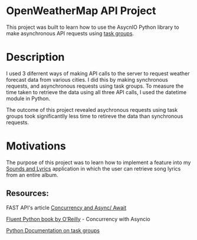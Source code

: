 # OpenWeatherMap API Project

This project was built to learn how to use the AsycnIO Python library to make asynchronous API requests using [task groups](https://docs.python.org/3/library/asyncio-task.html#task-groups).


# Description

I used 3 diferrent ways of making API calls to the server to request weather forecast data from various cities. I did this by making synchronous requests, and asynchronous requests using task groups. 
To measure the time taken to retrieve the data using all three API calls, I used the datetime module in Python.

The outcome of this project revealed asychronous requests using task groups took significantlly less time to retireve the data than synchronous requests.


# Motivations
The purpose of this project was to learn how to implement a feature into my [Sounds and Lyrics](https://github.com/JJ-DEV24/SoundsAndLyrics) application in which the user can retrieve song lyrics from an entire album.


## Resources: 
FAST API's article [Concurrency and Async/ Await](https://fastapi.tiangolo.com/async/)

[Fluent Python book by O’Reilly](https://www.oreilly.com/library/view/fluent-python/9781491946237/) - Concurrency with Asyncio

[Python Documentation on task groups](https://docs.python.org/3/library/asyncio-task.html#task-groups)
